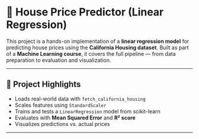 # 🏡 House Price Predictor (Linear Regression)

This project is a hands-on implementation of a **linear regression model** for predicting house prices using the **California Housing dataset**. Built as part of a **Machine Learning course**, it covers the full pipeline — from data preparation to evaluation and visualization.

---

## 📌 Project Highlights

- Loads real-world data with `fetch_california_housing`
- Scales features using `StandardScaler`
- Trains and tests a `LinearRegression` model from scikit-learn
- Evaluates with **Mean Squared Error** and **R² score**
- Visualizes predictions vs. actual prices

---
